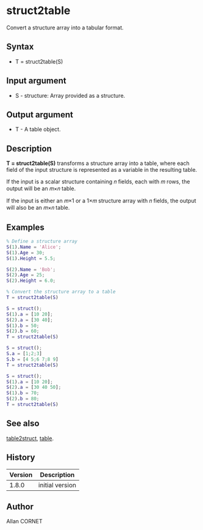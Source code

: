 # struct2table

Convert a structure array into a tabular format.

## Syntax

- T = struct2table(S)

## Input argument

- S - structure: Array provided as a structure.

## Output argument

- T - A table object.

## Description

  <p><b>T = struct2table(S)</b> transforms a structure array into a table, where each field of the input structure is represented as a variable in the resulting table.</p>
  <p>If the input is a scalar structure containing 𝑛 fields, each with 𝑚 rows, the output will be an 𝑚×𝑛 table.</p>
  <p>If the input is either an 𝑚×1 or a 1×𝑚 structure array with 𝑛 fields, the output will also be an 𝑚×𝑛 table.</p>

## Examples

```matlab
% Define a structure array
S(1).Name = 'Alice';
S(1).Age = 30;
S(1).Height = 5.5;

S(2).Name = 'Bob';
S(2).Age = 25;
S(2).Height = 6.0;

% Convert the structure array to a table
T = struct2table(S)
```

```matlab
S = struct();
S(1).a = [10 20];
S(2).a = [30 40];
S(1).b = 50;
S(2).b = 60;
T = struct2table(S)
```

```matlab
S = struct();
S.a = [1;2;3]
S.b = [4 5;6 7;8 9]
T = struct2table(S)
```

```matlab
S = struct();
S(1).a = [10 20];
S(2).a = [30 40 50];
S(1).b = 70;
S(2).b = 80;
T = struct2table(S)
```

## See also

[table2struct](table2struct.md), [table](table.md).

## History

| Version | Description     |
| ------- | --------------- |
| 1.8.0   | initial version |

## Author

Allan CORNET
